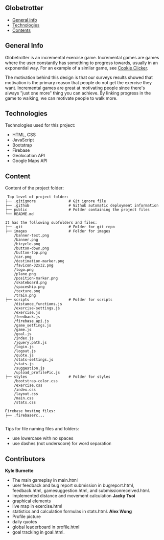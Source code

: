 ## Globetrotter

- [General info](#general-info)
- [Technologies](#technologies)
- [Contents](#content)

## General Info

Globetrotter is an incremental exercise game. Incremental games are games where the user constantly has 
something to progress towards, usually in an exponential way. For an example of a similar game, see
[Cookie Clicker](https://orteil.dashnet.org/cookieclicker/).

The motivation behind this design is that our surveys results showed that motivation is the primary 
reason that people do not get the exercise they want. Incremental games are great at motivating
people since there's always "just one more" thing you can achieve. By linking progress in the game
to walking, we can motivate people to walk more.

## Technologies

Technologies used for this project:

- HTML, CSS
- JavaScript
- Bootstrap
- Firebase
- Geolocation API
- Google Maps API

## Content

Content of the project folder:

```
 Top level of project folder:
├── .gitignore               # Git ignore file
├── .github                  # Github automatic deployment information
├── public                   # Folder containing the project files
└── README.md

It has the following subfolders and files:
├── .git                     # Folder for git repo
├── images                   # Folder for images
    /banner-text.png      
    /banner.png
    /bicycle.png
    /button-down.png
    /button-top.png
    /car.png
    /destination-marker.png
    /favicon-32x32.png
    /logo.png
    /plane.png
    /position-marker.png
    /skateboard.png
    /spaceship.png
    /texture.png
    /train.png
├── scripts                  # Folder for scripts
    /distance_functions.js
    /exercise-settings.js
    /exercise.js
    /feedback.js
    /firebase_api.js
    /game_settings.js
    /game.js
    /goal.js
    /index.js
    /jquery.path.js
    /login.js
    /logout.js
    /quote.js
    /stats-settings.js
    /stats.js
    /suggestion.js
    /upload_profilePic.js
├── styles                   # Folder for styles
    /bootstrap-color.css
    /exercise.css
    /index.css
    /layout.css
    /main.css
    /stats.css                

Firebase hosting files:
├── .firebaserc...


```

Tips for file naming files and folders:

- use lowercase with no spaces
- use dashes (not underscore) for word separation

## Contributors

**Kyle Burnette**
- The main gameplay in main.html
- user feedback and bug report submission in bugreport.html, feedback.html, gamesuggestion.html, and submissionreceived.html.
- Implemented distance and movement calculation
**Jacky Tsoi**
- graphical elements
- live map in exercise.html
- statistics and calculation formulas in stats.html.
**Alex Wong**
- Profile picture
- daily quotes
- global leaderboard in profile.html
- goal tracking in goal.html.
